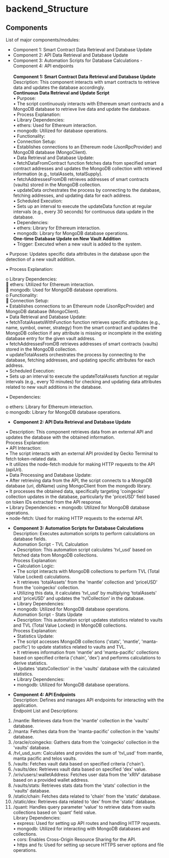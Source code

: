# backend_Structure
## Components
List of major components/modules:
- Component 1: Smart Contract Data Retrieval and Database Update
- Component 2: API Data Retrieval and Database Update
- Component 3: Automation Scripts for Database Calculations
-Component 4: API endpoints
<br><br>
**Component 1: Smart Contract Data Retrieval and Database Update** <br>
  Description: This component interacts with smart contracts to retrieve data and updates the database accordingly. <br>
  **Continuous Data Retrieval and Update Script** <br>
  •	Purpose: <br>
   •	The script continuously interacts with Ethereum smart contracts and a MongoDB database to retrieve live data and update the database. <br>
  •	Process Explanation: <br>
   •	Library Dependencies: <br>
     •	ethers: Used for Ethereum interaction. <br>
     •	mongodb: Utilized for database operations. <br>
   •	Functionality: <br>
   •	Connection Setup: <br>
     •	Establishes connections to an Ethereum node (JsonRpcProvider) and MongoDB database (MongoClient). <br>
     •	Data Retrieval and Database Update: <br>
     •	fetchDataFromContract function fetches data from specified smart contract addresses and updates the MongoDB collection with retrieved information (e.g., 
        totalAssets, totalSupply). <br>
     •	fetchAddressesFromDB retrieves addresses of smart contracts (vaults) stored in the MongoDB collection. <br>
     •	updateData orchestrates the process by connecting to the database, fetching addresses, and updating data for each address. <br>
  •	Scheduled Execution: <br>
     •	Sets up an interval to execute the updateData function at regular intervals (e.g., every 30 seconds) for continuous data update in the database. <br>
•	Dependencies: <br>
   •	ethers: Library for Ethereum interaction. <br>
   •	mongodb: Library for MongoDB database operations. <br>
**One-time Database Update on New Vault Addition** <br>
•	Trigger: Executed when a new vault is added to the system. <br>

•	Purpose: Updates specific data attributes in the database upon the detection of a new vault addition. <br>

•	Process Explanation: <br>

  o	Library Dependencies: <br>
    	ethers: Utilized for Ethereum interaction. <br>
    	mongodb: Used for MongoDB database operations. <br>
  o	Functionality: <br>
    	Connection Setup: <br>
        •	Establishes connections to an Ethereum node (JsonRpcProvider) and MongoDB database (MongoClient). <br>
        •	Data Retrieval and Database Update: <br>
         •	fetchTotalAssetsWithFunction function retrieves specific attributes (e.g., name, symbol, owner, strategy) from the smart contract and updates the MongoDB 
            collection if any attribute is missing or incomplete in the existing database entry for the given vault address. <br>
         •	fetchAddressesFromDB retrieves addresses of smart contracts (vaults) stored in the MongoDB collection. <br>
         •	updateTotalAssets orchestrates the process by connecting to the database, fetching addresses, and updating specific attributes for each address. <br>
•	Scheduled Execution: <br>
  •	Sets up an interval to execute the updateTotalAssets function at regular intervals (e.g., every 10 minutes) for checking and updating data attributes related to new vault additions in the database. <br>

•	Dependencies: <br>

   o	ethers: Library for Ethereum interaction. <br>
   o	mongodb: Library for MongoDB database operations. <br>

- **Component 2: API Data Retrieval and Database Update** <br>
  
•	Description: This component retrieves data from an external API and updates the database with the obtained information. <br>
Process Explanation: <br>
 •	API Interaction: <br>
   •	The script interacts with an external API provided by Gecko Terminal to fetch token-related data. <br>
   •	It utilizes the node-fetch module for making HTTP requests to the API (apiUrl). <br>
 •	Data Processing and Database Update: <br>
  •	After retrieving data from the API, the script connects to a MongoDB database (uri, dbName) using MongoClient from the mongodb library. <br>
  •	It processes the obtained data, specifically targeting 'coingecko' collection updates in the database, particularly the 'priceUSD' field based on token IDs extracted 
  from the API response. <br>
•	Library Dependencies:
  •	mongodb: Utilized for MongoDB database operations. <br>
  •	node-fetch: Used for making HTTP requests to the external API. <br>

- **Component 3: Automation Scripts for Database Calculations** <br>
  Description: Executes automation scripts to perform calculations on database fields. <br>
Automation Script - TVL Calculation <br>
•	Description: This automation script calculates 'tvl_usd' based on fetched data from MongoDB collections. <br>
Process Explanation: <br>
•	Calculation Logic: <br>
 •	The script interacts with MongoDB collections to perform TVL (Total Value Locked) calculations. <br>
 •	It retrieves 'totalAssets' from the 'mantle' collection and 'priceUSD' from the 'coingecko' collection. <br>
 •	Utilizing this data, it calculates 'tvl_usd' by multiplying 'totalAssets' and 'priceUSD' and updates the 'tvlCollection' in the database. <br>
•	Library Dependencies: <br>
 •	mongodb: Utilized for MongoDB database operations. <br>
Automation Script - Stats Update <br>
•	Description: This automation script updates statistics related to vaults and TVL (Total Value Locked) in MongoDB collections. <br>
Process Explanation: <br>
•	Statistics Update: <br>
 •	The script accesses MongoDB collections ('stats', 'mantle', 'manta-pacific') to update statistics related to vaults and TVL. <br>
 •	It retrieves information from 'mantle' and 'manta-pacific' collections based on specified criteria ('chain', 'dex') and performs calculations to derive statistics. <br>
 •	Updates 'statsCollection' in the 'vaults' database with the calculated statistics. <br>
•	Library Dependencies: <br>
•	mongodb: Utilized for MongoDB database operations. <br>

- **Component 4: API Endpoints** <br>
  Description: Defines and manages API endpoints for interacting with the application. <br>
  Endpoint List and Descriptions: <br>
1.	/mantle: Retrieves data from the 'mantle' collection in the 'vaults' database. <br>
2.	/manta: Fetches data from the 'manta-pacific' collection in the 'vaults' database. <br>
3.	/oracle/coingecko: Gathers data from the 'coingecko' collection in the 'vaults' database. <br>
4.	/tvl_usd_sum: Calculates and provides the sum of 'tvl_usd' from mantle, manta pacific and telos vaults. <br>
5.	/vaults: Fetches vault data based on specified criteria ('chain'). <br>
6.	/vaults/dex: Retrieves vault data based on specified 'dex' value. <br>
7.	/xriv/users/:walletAddress: Fetches user data from the 'xRIV' database based on a provided wallet address. <br>
8.	/vaults/stats: Retrieves stats data from the 'stats' collection in the 'vaults' database. <br>
9.	/static/chain: Fetches data related to 'chain' from the 'static' database. <br>
10.	/static/dex: Retrieves data related to 'dex' from the 'static' database. <br>
11.	/quant: Handles query parameter 'value' to retrieve data from vaults collections based on 'quant' field value. <br>
Library Dependencies: <br>
•	express: Used for setting up API routes and handling HTTP requests. <br>
•	mongodb: Utilized for interacting with MongoDB databases and collections. <br>
•	cors: Enables Cross-Origin Resource Sharing for the API. <br>
•	https and fs: Used for setting up secure HTTPS server options and file operations. <br>

